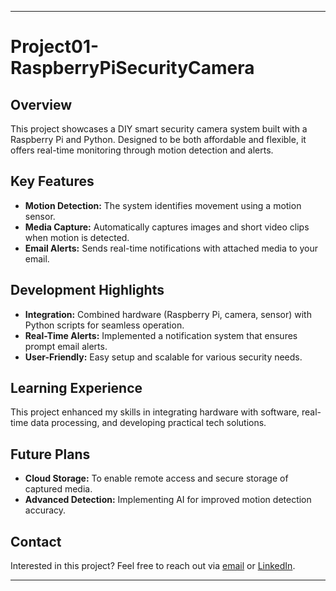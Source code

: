 ---

# Project01-RaspberryPiSecurityCamera

## Overview

This project showcases a DIY smart security camera system built with a Raspberry Pi and Python. Designed to be both affordable and flexible, it offers real-time monitoring through motion detection and alerts.

## Key Features

- **Motion Detection:** The system identifies movement using a motion sensor.
- **Media Capture:** Automatically captures images and short video clips when motion is detected.
- **Email Alerts:** Sends real-time notifications with attached media to your email.

## Development Highlights

- **Integration:** Combined hardware (Raspberry Pi, camera, sensor) with Python scripts for seamless operation.
- **Real-Time Alerts:** Implemented a notification system that ensures prompt email alerts.
- **User-Friendly:** Easy setup and scalable for various security needs.

## Learning Experience

This project enhanced my skills in integrating hardware with software, real-time data processing, and developing practical tech solutions.

## Future Plans

- **Cloud Storage:** To enable remote access and secure storage of captured media.
- **Advanced Detection:** Implementing AI for improved motion detection accuracy.

## Contact

Interested in this project? Feel free to reach out via [email](mailto:avipatel770@gmail.com) or [LinkedIn](http://www.linkedin.com/in/patel-avi).

---